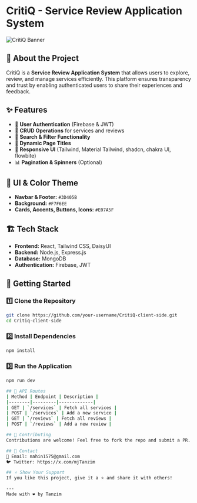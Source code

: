 # CritiQ - Service Review Application System

![CritiQ Banner](https://i.ibb.co.com/PsJhxFkj/cq.png)

## 🚀 About the Project
CritiQ is a **Service Review Application System** that allows users to explore, review, and manage services efficiently. This platform ensures transparency and trust by enabling authenticated users to share their experiences and feedback.

## ✨ Features
- 🔐 **User Authentication** (Firebase & JWT)
- 📝 **CRUD Operations** for services and reviews
- 🔎 **Search & Filter Functionality**
- 📜 **Dynamic Page Titles**
- 🎨 **Responsive UI** (Tailwind, Material Tailwind, shadcn, chakra UI, flowbite)
- 📊 **Pagination & Spinners** (Optional)

## 🎨 UI & Color Theme
- **Navbar & Footer:** `#3D405B`
- **Background:** `#F7F6EE`
- **Cards, Accents, Buttons, Icons:** `#E07A5F`

## 🏗 Tech Stack
- **Frontend:** React, Tailwind CSS, DaisyUI
- **Backend:** Node.js, Express.js
- **Database:** MongoDB
- **Authentication:** Firebase, JWT

## 🚀 Getting Started
### 1️⃣ Clone the Repository
```sh
git clone https://github.com/your-username/CritiQ-client-side.git
cd Critiq-client-side
```
### 2️⃣ Install Dependencies
```sh
npm install
```
### 3️⃣ Run the Application
```sh
npm run dev

## 📜 API Routes
| Method | Endpoint | Description |
|--------|---------|-------------|
| GET | `/services` | Fetch all services |
| POST | `/services` | Add a new service |
| GET | `/reviews` | Fetch all reviews |
| POST | `/reviews` | Add a new review |

## 📌 Contributing
Contributions are welcome! Feel free to fork the repo and submit a PR.

## 📧 Contact
📩 Email: mahin1575@gmail.com  
🐦 Twitter: https://x.com/mjTanzim

## ⭐ Show Your Support
If you like this project, give it a ⭐ and share it with others!

---
Made with ❤️ by Tanzim
